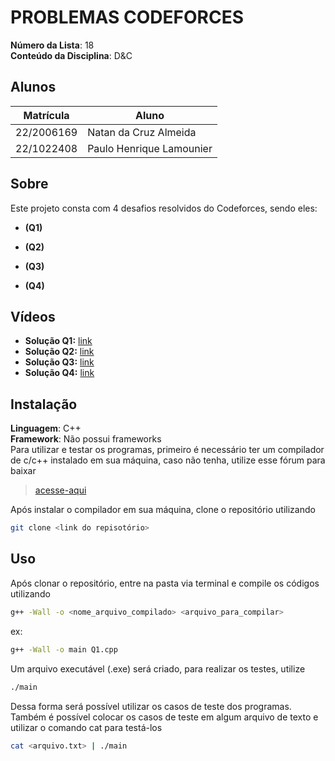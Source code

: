 # PROBLEMAS CODEFORCES

**Número da Lista**: 18<br>
**Conteúdo da Disciplina**: D&C<br>
## Alunos
| Matrícula  | Aluno                    |
| ---------- | ------------------------ |
| 22/2006169 | Natan da Cruz Almeida    |
| 22/1022408 | Paulo Henrique Lamounier |

## Sobre 
Este projeto consta com 4 desafios resolvidos do Codeforces, sendo eles:

- **(Q1)** 
  
- **(Q2)** 

- **(Q3)**

- **(Q4)** 


## Vídeos
* **Solução Q1:** [link]()
* **Solução Q2:** [link]()
* **Solução Q3:** [link]()
* **Solução Q4:** [link]()
  
## Instalação 

**Linguagem**: C++<br>
**Framework**: Não possui frameworks<br>
Para utilizar e testar os programas, primeiro é necessário ter um compilador de c/c++ instalado em sua máquina, caso não tenha, utilize esse fórum para baixar

> [acesse-aqui](https://www.geeksforgeeks.org/installing-mingw-tools-for-c-c-and-changing-environment-variable/)

Após instalar o compilador em sua máquina, clone o repositório utilizando

``` bash
git clone <link do repisotório>
```

## Uso 
Após clonar o repositório, entre na pasta via terminal e compile os códigos utilizando

``` bash
g++ -Wall -o <nome_arquivo_compilado> <arquivo_para_compilar>
```

ex: 

``` bash
g++ -Wall -o main Q1.cpp
```

Um arquivo executável (.exe) será criado, para realizar os testes, utilize

```bash
./main
```

Dessa forma será possível utilizar os casos de teste dos programas. Também é possível colocar os casos de teste em algum arquivo de texto e utilizar o comando cat para testá-los

``` bash
cat <arquivo.txt> | ./main
```
